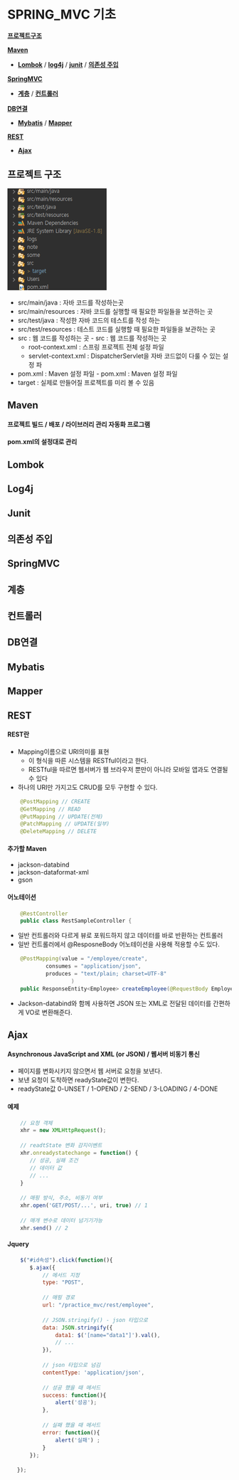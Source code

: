 # SPRING_MVC 기초

 **[프로젝트구조](#프로젝트-구조)** 
 
 **[Maven](#Maven)**
 - **[Lombok](#Lombok)** / **[log4j](#Log4j)** / **[junit](#Junit)** / **[의존성 주입](의존성-주입)**
 
 **[SpringMVC](#SpringMVC)** 
 - **[계층](#계층)** / **[컨트롤러](컨트롤러)**
 
**[DB연결](#DB연결)**
 - **[Mybatis](#Mybatis)** / **[Mapper](#Mapper)**
 
 **[REST](#REST)**
 - **[Ajax](#Ajax)** <br>


## 프로젝트 구조
![projectStandard](./img/프로젝트구조패키지.png)
- src/main/java : 자바 코드를 작성하는곳 <br>
- src/main/resources : 자바 코드를 실행할 때 필요한 파일들을 보관하는 곳
- src/test/java : 작성한 자바 코드의 테스트를 작성 하는
- src/test/resources : 테스트 코드를 실행할 때 필요한 파일들을 보관하는 곳
- src : 웹 코드를 작성하는 곳 	- src : 웹 코드를 작성하는 곳 
  - root-context.xml : 스프링 프로젝트 전체 설정 파일
  - servlet-context.xml : DispatcherServlet을 자바 코드없이 다룰 수 있는 설정 파  
- pom.xml : Maven 설정 파일	- pom.xml : Maven 설정 파일
- target : 실제로 만들어질 프로젝트를 미리 볼 수 있음

## Maven
 #### 프로젝트 빌드 / 배포 / 라이브러리 관리 자동화 프로그램
 #### pom.xml의 설정대로 관리
## Lombok
  
## Log4j
 
## Junit
  
## 의존성 주입

## SpringMVC
 
## 계층

## 컨트롤러

## DB연결

## Mybatis

## Mapper

## REST
 #### REST란
  - Mapping이름으로 URI의미를 표현
	- 이 형식을 따른 시스템을 RESTful이라고 한다.
	- RESTful을 따르면 웹서버가 웹 브라우저 뿐만이 아니라 모바일 앱과도 연결될 수 있다
  - 하나의 URI만 가지고도 CRUD를 모두 구현할 수 있다.
  ```java
	  @PostMapping // CREATE
	  @GetMapping // READ
	  @PutMapping // UPDATE(전체)
	  @PatchMapping // UPDATE(일부)
	  @DeleteMapping // DELETE
  ```
 #### 추가할 Maven
  - jackson-databind
  - jackson-dataformat-xml
  - gson

 #### 어노테이션
 ```java
	 @RestController
	 public class RestSampleController {
 ```
- 일반 컨트롤러와 다르게 뷰로 포워드하지 않고 데이터를 바로 반환하는 컨트롤러
- 일반 컨트롤러에서 @ResposneBody 어노테이션을 사용해 적용할 수도 있다.
```java
	@PostMapping(value = "/employee/create",
		    consumes = "application/json",
		    produces = "text/plain; charset=UTF-8"
					)
	public ResponseEntity<Employee> createEmployee(@RequestBody Employee new_emp) {
```
- Jackson-databind와 함께 사용하면 JSON 또는 XML로 전달된 데이터를 간편하게 VO로 변환해준다.

## Ajax
  #### Asynchronous JavaScript and XML (or JSON) / 웹서버 비동기 통신
 - 페이지를 변화시키지 않으면서 웹 서버로 요청을 보낸다.
 - 보낸 요청이 도착하면 readyState값이 변한다.
 - readyState값 0-UNSET / 1-OPEND / 2-SEND / 3-LOADING / 4-DONE 
 
 #### 예제
 ```javascript
	 // 요청 객체
	 xhr = new XMLHttpRequest();

	 // readtState 변화 감지이벤트
	 xhr.onreadystatechange = function() {
	 	// 성공, 실패 조건
		// 데이터 값
		// ...
	 }

	 // 매핑 방식, 주소, 비동기 여부
	 xhr.open('GET/POST/...', uri, true) // 1

	 // 매개 변수로 데이터 넘기기가능
	 xhr.send() // 2
 ```
 #### Jquery
 ```javascript
	 $("#id속성").click(function(){
		$.ajax({
			// 메서드 지정
			type: "POST",

			// 매핑 경로
			url: "/practice_mvc/rest/employee",	

			// JSON.stringify() - json 타입으로
			data: JSON.stringify({
				data1: $('[name="data1"]').val(),
				// ...
			}),

			// json 타입으로 넘김
			contentType: 'application/json',

			// 성공 했을 때 메서드
			success: function(){
				alert('성공');
			},

			// 실패 했을 때 메서드
			error: function(){
				alert('실패')	;
			}
		});

	});
 ```
